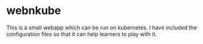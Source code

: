 # webnkube
This is a small webapp which can be run on kubernetes.
I have included the configuration files so that it can help learners to play with it.
